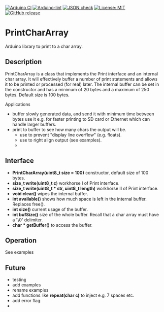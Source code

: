 
[![Arduino CI](https://github.com/RobTillaart/PrintCharArray/workflows/Arduino%20CI/badge.svg)](https://github.com/marketplace/actions/arduino_ci)
[![Arduino-lint](https://github.com/RobTillaart/PrintCharArray/actions/workflows/arduino-lint.yml/badge.svg)](https://github.com/RobTillaart/PrintCharArray/actions/workflows/arduino-lint.yml)
[![JSON check](https://github.com/RobTillaart/PrintCharArray/actions/workflows/jsoncheck.yml/badge.svg)](https://github.com/RobTillaart/PrintCharArray/actions/workflows/jsoncheck.yml)
[![License: MIT](https://img.shields.io/badge/license-MIT-green.svg)](https://github.com/RobTillaart/PrintCharArray/blob/master/LICENSE)
[![GitHub release](https://img.shields.io/github/release/RobTillaart/PrintCharArray.svg?maxAge=3600)](https://github.com/RobTillaart/PrintCharArray/releases)


# PrintCharArray

Arduino library to print to a char array. 


## Description

PrintCharArray is a class that implements the Print interface and an internal char array. 
It will effectively buffer a number of print statements and allows it to be printed or 
processed (for real) later. 
The internal buffer can be set in the constructor and has a minimum of 20 bytes and
a maximum of 250 bytes. Default size is 100 bytes.

Applications
- buffer slowly generated data, and send it with minimum time between bytes
  use it e.g. for faster printing to SD card or Ethernet which can handle larger buffers.
- print to buffer to see how many chars the output will be.
  - use to prevent "display line overflow" (e.g. floats).
  - use to right align output (see examples).
  - 


## Interface

- **PrintCharArray(uint8_t size = 100)** constructor, default size of 100 bytes. 
- **size_t write(uint8_t c)** workhorse I of Print interface.
- **size_t write(uint8_t \* str, uint8_t length)** workhorse II of Print interface.
- **void clear()** wipes the internal buffer.
- **int available()** shows how much space is left in the internal buffer.
Replaces free().
- **int size()** current usage of the buffer.
- **int bufSize()** size of the whole buffer. 
Recall that a char array must have a '\0' delimiter.
- **char \* getBuffer()** to access the buffer.


## Operation

See examples


## Future

- testing
- add examples
- rename examples
- add functions like **repeat(char c)** to inject e.g. 7 spaces etc.
- add error flag
- 

